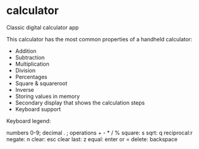 # calculator
Classic digital calculator app

This calculator has the most common properties of a handheld calculator:

- Addition
- Subtraction
- Multiplication
- Division
- Percentages
- Square & squareroot
- Inverse
- Storing values in memory
- Secondary display that shows the calculation steps
- Keyboard support

Keyboard legend:

numbers 0-9; decimal . ; operations + - * / %
square: s
sqrt: q
reciprocal:r
negate: n
clear: esc
clear last: z
equal: enter or =
delete: backspace